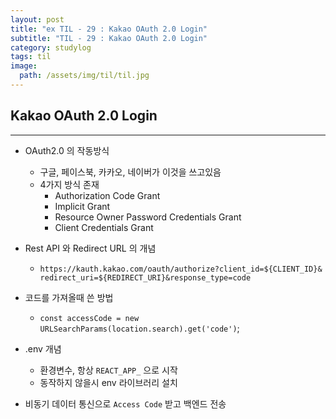 ```yaml
---
layout: post
title: "ex TIL - 29 : Kakao OAuth 2.0 Login"
subtitle: "TIL - 29 : Kakao OAuth 2.0 Login"
category: studylog
tags: til
image:
  path: /assets/img/til/til.jpg
---
```


<!-- more -->

## Kakao OAuth 2.0 Login

---

- OAuth2.0 의 작동방식

  - 구글, 페이스북, 카카오, 네이버가 이것을 쓰고있음
  - 4가지 방식 존재
    - Authorization Code Grant
    - Implicit Grant
    - Resource Owner Password Credentials Grant
    - Client Credentials Grant

- Rest API 와 Redirect URL 의 개념

  - `https://kauth.kakao.com/oauth/authorize?client_id=${CLIENT_ID}& redirect_uri=${REDIRECT_URI}&response_type=code`

- 코드를 가져올때 쓴 방법

  - `const accessCode = new URLSearchParams(location.search).get('code')`;

- .env 개념

  - 환경변수, 항상 `REACT_APP_` 으로 시작
  - 동작하지 않을시 env 라이브러리 설치

- 비동기 데이터 통신으로 `Access Code` 받고 백엔드 전송
